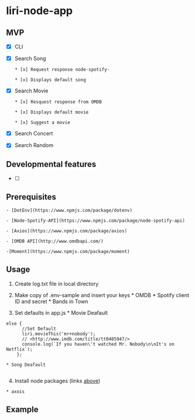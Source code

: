 # liri-node-app



## MVP

* [x] CLI

* [x] Search Song

      * [x] Request response node-spotify-

      * [x] Displays default song 
      
* [x] Search Movie

      * [x] Resquest response from OMDB 

      * [x] Displays default movie

      * [x] Suggest a movie

* [x] Search Concert

* [x] Search Random

## Developmental features
* [ ] 

## Prerequisites

    - [DotEnv](https://www.npmjs.com/package/dotenv)

    - [Node-Spotify-API](https://www.npmjs.com/package/node-spotify-api)

    - [Axios](https://www.npmjs.com/package/axios)

    - [OMDB API](http://www.omdbapi.com/)

    -[Moment](https://www.npmjs.com/package/moment)
  

## Usage

  1. Create log.txt file in local directory

  2. Make copy of .env-sample  and insert your keys
    * OMDB 
    * Spotify client ID and secret
    * Bands in Town
  
  3. Set defaults in app.js
    * Movie Deafault 

  ```
  else {
        //Set Default
        liri.movieThis('mr+nobody');
        // <http://www.imdb.com/title/tt0485947/>
        console.log(`If you haven\'t watched Mr. Nobody\n\nIt's on Netflix`);
      };
  ```

    * Song Deafault

  ```
  ```

  4. Install node packages (links [above](Prerequisites))

    * axois

## Example
